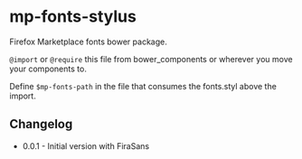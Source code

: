 mp-fonts-stylus
===============

Firefox Marketplace fonts bower package.

`@import` or `@require` this file from bower_components or wherever you move your components to.

Define `$mp-fonts-path` in the file that consumes the fonts.styl above the import.


Changelog
---------

 * 0.0.1 - Initial version with FiraSans
